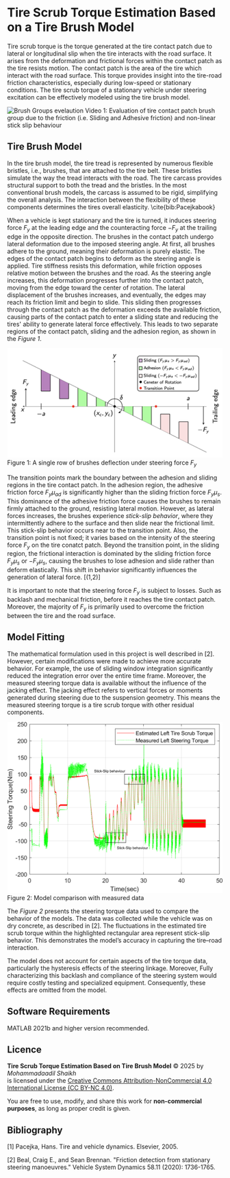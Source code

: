 # Tire Scrub Torque Estimation Based on a Tire Brush Model

Tire scrub torque is the torque generated at the tire contact patch due to lateral or 
longitudinal slip when the tire interacts with the road surface. It arises from the 
deformation and frictional forces within the contact patch as the tire resists motion. The contact patch is the area of the tire which interact with the road surface.
This torque provides insight into the tire-road friction characteristics, especially during 
low-speed or stationary conditions. The tire scrub torque of a stationary vehicle under steering excitation can be effectively modeled using the tire brush model.

![Brush Groups evelaution](Brush_groups_evaluation.gif)
Video 1: Evaluation of tire contact patch brush group due to the friction (i.e. Sliding and Adhesive friction) and non-linear stick slip behaviour

## Tire Brush Model

In the tire brush model, the tire tread is represented by numerous flexible bristles, i.e., brushes, that are attached to the tire belt. 
These bristles simulate the way the tread interacts with the road. The tire carcass provides structural support to both 
the tread and the bristles. In the most conventional brush models, the carcass is assumed to be rigid, simplifying the overall analysis. 
The interaction between the flexibility of these components determines the tires overall elasticity. \cite{bib:Pacejkabook}

When a vehicle is kept stationary and the tire is turned, it induces steering force $F_y$ at the
leading edge and the counteracting force $-F_y$ at the trailing edge in the opposite direction. The brushes in the contact
patch undergo lateral deformation due to the imposed steering angle. At first, all brushes adhere to the ground, 
meaning their deformation is purely elastic. The edges of the contact patch begins to deform as the steering angle is applied. 
Tire stiffness resists this deformation, while friction opposes relative motion between the brushes and the road. As the steering angle increases, 
this deformation progresses further into the contact patch, moving from the edge toward the center of rotation. The lateral displacement 
of the brushes increases, and eventually, the edges may reach its friction limit and begin to slide. This sliding then progresses 
through the contact patch as the deformation exceeds the available friction, causing parts of the contact patch to enter a sliding state and 
reducing the tires' ability to generate lateral force effectively. This leads to two separate regions of the contact patch, sliding and the adhesion region, as shown in the *Figure 1*. 
<!-- (\cite{bib:Pacejkabook,bib:Beal2020Friction}) -->

![brush model](bruh_under_steering.png)
Figure 1: A single row of brushes deflection under steering force $F_y$

The transition points mark the boundary between the adhesion and sliding regions in the tire contact patch. In the adhesion region, the adhesive friction force 
$F_y \mu_{ad}$ is significantly higher than the sliding friction force $F_y \mu_{s}$. This dominance of the adhesive friction force causes the brushes to remain firmly attached to the ground, resisting lateral motion. However, as lateral forces increases, the brushes experience *stick-slip behavior*, 
where they intermittently adhere to the surface and then slide near the frictional limit.
This stick-slip behavior occurs near to the transition point. Also, the transition point is not fixed; it varies based on the intensity of the steering force $F_y$ 
on the tire conatct patch. Beyond the transition point, in the sliding region, the frictional interaction is dominated by the sliding friction force 
$F_y\mu_{s}$ or $-F_y\mu_{s}$, causing the brushes to lose adhesion and slide rather than deform elastically. This shift in behavior significantly influences the generation of lateral force. [(1,2)]

It is important to note that the steering force $F_y$ is subject to losses. Such as backlash and mechanical friction, before it reaches the tire contact patch. Moreover, the majority of $F_y$ is primarily used to overcome the friction between the tire and the road surface.

## Model Fitting

The mathematical formulation used in this project is well described in [2]. However, certain modifications were made to achieve more accurate behavior. For example, the use of sliding window integration significantly reduced the integration error over the entire time frame. Moreover, the measured steering torque data is available without the influence of the jacking effect. The jacking effect refers to vertical forces or moments generated during steering due to the suspension geometry. This means the measured steering torque 
is a tire scrub torque with other residual components.

![Tire Scrub Torque](steering_torque_estimation.png)
Figure 2: Model comparison with measured data

The *Figure 2* presents the steering torque data used to compare the behavior of the models. The data was collected while the vehicle was on dry concrete, as described in [2]. The fluctuations in the estimated tire scrub torque within the highlighted rectangular area represent stick-slip behavior. This demonstrates the model’s accuracy in capturing the tire–road interaction.

The model does not account for certain aspects of the tire torque data, particularly the hysteresis 
effects of the steering linkage. Moreover, Fully characterizing this backlash and compliance of the steering
system would require costly testing and specialized equipment. Consequently, these effects are omitted from the model.

## Software Requirements

MATLAB 2021b and higher version recommended.

## Licence

**Tire Scrub Torque Estimation Based on Tire Brush Model** © 2025 by *Mohammadaadil Shaikh*  
is licensed under the [Creative Commons Attribution-NonCommercial 4.0 International License (CC BY-NC 4.0)](https://creativecommons.org/licenses/by-nc/4.0/).

You are free to use, modify, and share this work for **non-commercial purposes**, as long as proper credit is given.


## Bibliography
[1] Pacejka, Hans. Tire and vehicle dynamics. Elsevier, 2005.

[2] Beal, Craig E., and Sean Brennan. "Friction detection from stationary steering manoeuvres." Vehicle System Dynamics 58.11 (2020): 1736-1765.
